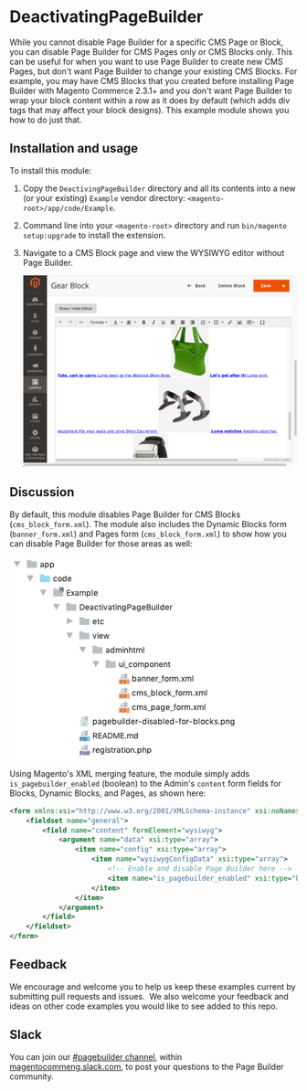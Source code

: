 # DeactivatingPageBuilder

While you cannot disable Page Builder for a specific CMS Page or Block, you can disable Page Builder for CMS Pages only or CMS Blocks only. This can be useful for when you want to use Page Builder to create new CMS Pages, but don't want Page Builder to change your existing CMS Blocks. For example, you may have CMS Blocks that you created before installing Page Builder with Magento Commerce 2.3.1+ and you don't want Page Builder to wrap your block content within a row as it does by default (which adds div tags that may affect your block designs). This example module shows you how to do just that.

## Installation and usage

To install this module:

1. Copy the `DeactivingPageBuilder` directory and all its contents into a new (or your existing) `Example` vendor directory: `<magento-root>/app/code/Example`.
2. Command line into your `<magento-root>` directory and run `bin/magento setup:upgrade` to install the extension.
3. Navigate to a CMS Block page and view the WYSIWYG editor without Page Builder.

    ![Page Builder disabled for blocks](pagebuilder-disabled-for-blocks.png "Page Builder disabled for blocks")

## Discussion

By default, this module disables Page Builder for CMS Blocks (`cms_block_form.xml`). The module also includes the Dynamic Blocks form (`banner_form.xml`) and Pages form (`cms_block_form.xml`) to show how you can disable Page Builder for those areas as well:

![CMS form overrides](cms-form-overrides.png "CMS form overrides for disabling Page Builder")

Using Magento's XML merging feature, the module simply adds `is_pagebuilder_enabled` (boolean) to the Admin's `content` form fields for Blocks, Dynamic Blocks, and Pages, as shown here:

```xml
<form xmlns:xsi="http://www.w3.org/2001/XMLSchema-instance" xsi:noNamespaceSchemaLocation="urn:magento:module:Magento_Ui:etc/ui_configuration.xsd">
    <fieldset name="general">
        <field name="content" formElement="wysiwyg">
            <argument name="data" xsi:type="array">
                <item name="config" xsi:type="array">
                    <item name="wysiwygConfigData" xsi:type="array">
                        <!-- Enable and disable Page Builder here -->
                        <item name="is_pagebuilder_enabled" xsi:type="boolean">false</item>
                    </item>
                </item>
            </argument>
        </field>
    </fieldset>
</form>
```

## Feedback

We encourage and welcome you to help us keep these examples current by submitting pull requests and issues. 
We also welcome your feedback and ideas on other code examples you would like to see added to this repo. 

## Slack
You can join our [#pagebuilder channel](https://magentocommeng.slack.com/messages/CHB455HPF), within [magentocommeng.slack.com](https://magentocommeng.slack.com/), to post your questions to the Page Builder community.
